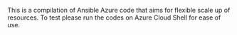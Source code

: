 This is a compilation of Ansible Azure code that aims for flexible scale up of resources.
To test please run the codes on Azure Cloud Shell for ease of use.